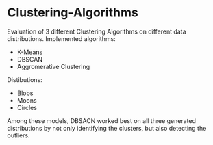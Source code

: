 # Clustering-Algorithms
Evaluation of 3 different Clustering Algorithms on different data distributions.
Implemented algorithms:

* K-Means
* DBSCAN
* Aggromerative Clustering

Distibutions:

* Blobs
* Moons
* Circles

Among these models, DBSACN worked best on all three generated distributions by not only identifying the clusters, but also detecting the outliers.


